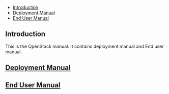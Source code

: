 * [Introduction](#1)
* [Deployment Manual](#2)
* [End User Manual](#3)

## <a name="1">Introduction</a>
This is the OpenStack manual. It contains deployment manual and End user manual.

## <a name="2">[Deployment Manual](Deploy_manual.md)</a>

## <a name="3">[End User Manual](End_user_manual.md)</a>

